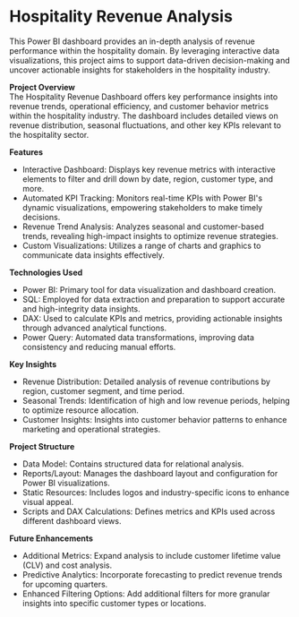 # Hospitality Revenue Analysis
This Power BI dashboard provides an in-depth analysis of revenue performance within the hospitality domain. By leveraging interactive data visualizations, this project aims to support data-driven decision-making and uncover actionable insights for stakeholders in the hospitality industry.

**Project Overview**<br>
The Hospitality Revenue Dashboard offers key performance insights into revenue trends, operational efficiency, and customer behavior metrics within the hospitality industry. The dashboard includes detailed views on revenue distribution, seasonal fluctuations, and other key KPIs relevant to the hospitality sector.

**Features**<br>
- Interactive Dashboard: Displays key revenue metrics with interactive elements to filter and drill down by date, region, customer type, and more.
- Automated KPI Tracking: Monitors real-time KPIs with Power BI's dynamic visualizations, empowering stakeholders to make timely decisions.
- Revenue Trend Analysis: Analyzes seasonal and customer-based trends, revealing high-impact insights to optimize revenue strategies.
- Custom Visualizations: Utilizes a range of charts and graphics to communicate data insights effectively.
  
**Technologies Used**<br>
- Power BI: Primary tool for data visualization and dashboard creation.
- SQL: Employed for data extraction and preparation to support accurate and high-integrity data insights.
- DAX: Used to calculate KPIs and metrics, providing actionable insights through advanced analytical functions.
- Power Query: Automated data transformations, improving data consistency and reducing manual efforts.

**Key Insights**<br>
- Revenue Distribution: Detailed analysis of revenue contributions by region, customer segment, and time period.
- Seasonal Trends: Identification of high and low revenue periods, helping to optimize resource allocation.
- Customer Insights: Insights into customer behavior patterns to enhance marketing and operational strategies.

**Project Structure**<br>
- Data Model: Contains structured data for relational analysis.
- Reports/Layout: Manages the dashboard layout and configuration for Power BI visualizations.
- Static Resources: Includes logos and industry-specific icons to enhance visual appeal.
- Scripts and DAX Calculations: Defines metrics and KPIs used across different dashboard views.

**Future Enhancements**<br>
- Additional Metrics: Expand analysis to include customer lifetime value (CLV) and cost analysis.
- Predictive Analytics: Incorporate forecasting to predict revenue trends for upcoming quarters.
- Enhanced Filtering Options: Add additional filters for more granular insights into specific customer types or locations.
